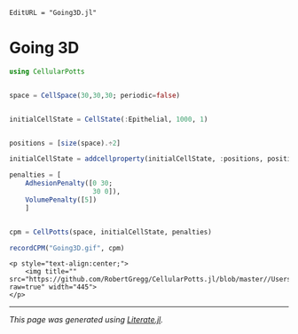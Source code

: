 ```@meta
EditURL = "Going3D.jl"
```

# Going 3D

````julia
using CellularPotts


space = CellSpace(30,30,30; periodic=false)


initialCellState = CellState(:Epithelial, 1000, 1)


positions = [size(space).÷2]

initialCellState = addcellproperty(initialCellState, :positions, positions)

penalties = [
    AdhesionPenalty([0 30;
                     30 0]),
    VolumePenalty([5])
    ]


cpm = CellPotts(space, initialCellState, penalties)

recordCPM("Going3D.gif", cpm)
````

```@raw html
<p style="text-align:center;">
    <img title="" src="https://github.com/RobertGregg/CellularPotts.jl/blob/master//Users/robert/Documents/code/CellularPotts.jl/docs/src/ExampleGallery/Going3D/Going3D.gif?raw=true" width="445">
</p>
```


---

*This page was generated using [Literate.jl](https://github.com/fredrikekre/Literate.jl).*

